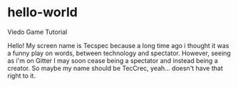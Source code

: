 # hello-world
Viedo Game Tutorial


Hello! My screen name is Tecspec because a long time ago i thought it was a funny play on words,
between technology and spectator. However, seeing as i'm on Gitter I may soon cease being a spectator 
and instead being a creator. So maybe my name should be TecCrec, yeah... doesn't have that right to it.
